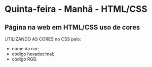 # Quinta-feira - Manhã - HTML/CSS
Página na web em HTML/CSS uso de cores
---

UTILIZANDO AS CORES no CSS pelo:
- nome da cor;
- código hexadecimal;
- código RGB. 
